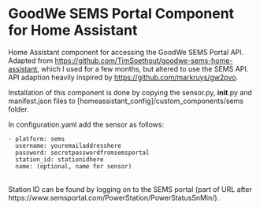 # GoodWe SEMS Portal Component for Home Assistant
Home Assistant component for accessing the GoodWe SEMS Portal API.
Adapted from https://github.com/TimSoethout/goodwe-sems-home-assistant, which I used for a few months, but altered to use the SEMS API.
API adaption heavily inspired by https://github.com/markruys/gw2pvo.

Installation of this component is done by copying the sensor.py, __init__.py and manifest.json files to [homeassistant_config]/custom_components/sems folder.

In configuration.yaml add the sensor as follows:

    - platform: sems 
      username: youremailaddresshere
      password: secretpasswordfromsemsportal
      station_id: stationidhere
      name: (optional, name for sensor)
<br>
Station ID can be found by logging on to the SEMS portal (part of URL after https://www.semsportal.com/PowerStation/PowerStatusSnMin/).

